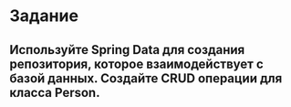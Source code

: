 # Задание 
## Используйте Spring Data для создания репозитория, которое взаимодействует с базой данных. Создайте CRUD операции для класса Person.